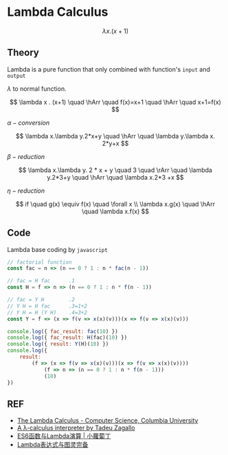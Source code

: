 # Lambda Calculus

$$
\lambda x . (x+1)
$$

## Theory

Lambda is a pure function that only combined with function's `input` and `output`

$\lambda$ to normal function.

$$
\lambda x . (x+1) \quad \hArr \quad f(x)=x+1 \quad \hArr \quad x+1=f(x)
$$

$\alpha - conversion$

$$
\lambda x.\lambda y.2*x+y \quad \hArr \quad \lambda y.\lambda x. 2*y+x
$$
  
$\beta - reduction$

$$
\lambda x.\lambda y. 2 * x + y \quad 3 \quad \rArr \quad \lambda y.2*3+y \quad \hArr \quad \lambda x.2*3 +x
$$

$\eta - reduction$

$$
if \quad g(x) \equiv f(x) \quad \forall x \\
\lambda x.g(x) \quad \hArr \quad \lambda x.f(x)
$$

## Code

Lambda base coding by `javascript`

```javascript
// factorial function
const fac = n => (n == 0 ? 1 : n * fac(n - 1))

// fac = H fac      .1
const H = f => n => (n == 0 ? 1 : n * f(n - 1))

// fac = Y H        .2
// Y H = H fac      .3=1+2
// Y H = H (Y H)    .4=3+2
const Y = f => (x => f(v => x(x)(v)))(x => f(v => x(x)(v)))

console.log({ fac_result: fac(10) })
console.log({ fac_result: H(fac)(10) })
console.log({ result: Y(H)(10) })
console.log({
    result:
        (f => (x => f(v => x(x)(v)))(x => f(v => x(x)(v))))
            (f => n => (n == 0 ? 1 : n * f(n - 1)))
            (10)
})
```

## REF

- [The Lambda Calculus - Computer Science, Columbia University](http://www.cs.columbia.edu/~sedwards/classes/2016/4115-spring/lambda.pdf)
- [A λ-calculus interpreter by Tadeu Zagallo](https://tadeuzagallo.com/blog/writing-a-lambda-calculus-interpreter-in-javascript/)
- [ES6函数与Lambda演算 | 小蘿蔔丁](https://juejin.cn/post/6844903549273391117)
- [Lambda表达式与图灵完备](http://chillyc.info/2017/Lambda%E8%A1%A8%E8%BE%BE%E5%BC%8F%E4%B8%8E%E5%9B%BE%E7%81%B5%E5%AE%8C%E5%A4%87/)